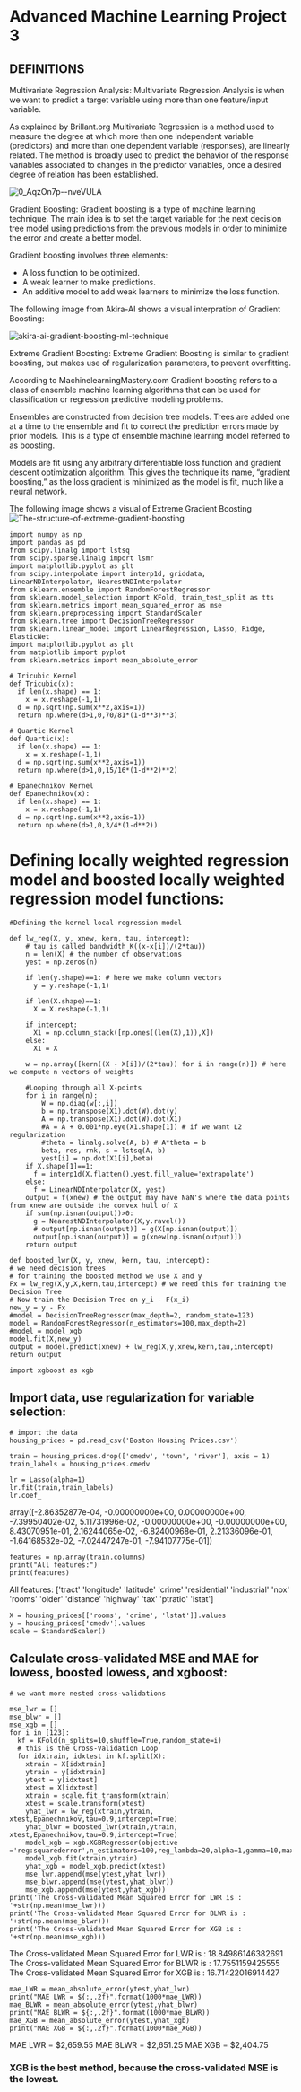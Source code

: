 # Advanced Machine Learning Project 3

## DEFINITIONS

Multivariate Regression Analysis: 
Multivariate Regression Analysis is when we want to predict a target variable using more than one feature/input variable.

As explained by Brillant.org  Multivariate Regression is a method used to measure the degree at which more than one independent variable (predictors) and more than one dependent variable (responses), are linearly related. The method is broadly used to predict the behavior of the response variables associated to changes in the predictor variables, once a desired degree of relation has been established.

![0_AqzOn7p--nveVULA](https://user-images.githubusercontent.com/78623027/155774092-b897fd7e-f5e8-455b-91e8-dbd183859f50.png)

Gradient Boosting: 
Gradient boosting is a type of machine learning technique. The main idea is to set the target variable for the next decision tree model using predictions from the previous models in order to minimize the error and create a better model.

Gradient boosting involves three elements:

* A loss function to be optimized.
* A weak learner to make predictions.
* An additive model to add weak learners to minimize the loss function.


The following image from Akira-AI shows a visual interpration of Gradient Boosting: 

![akira-ai-gradient-boosting-ml-technique](https://user-images.githubusercontent.com/78623027/155774282-b4c9d364-ccdb-4fa1-a80c-6b661bc49fd4.png)


Extreme Gradient Boosting: 
Extreme Gradient Boosting is similar to gradient boosting, but makes use of regularization parameters, to prevent overfitting.

According to MachinelearningMastery.com Gradient boosting refers to a class of ensemble machine learning algorithms that can be used for classification or regression predictive modeling problems.

Ensembles are constructed from decision tree models. Trees are added one at a time to the ensemble and fit to correct the prediction errors made by prior models. This is a type of ensemble machine learning model referred to as boosting.

Models are fit using any arbitrary differentiable loss function and gradient descent optimization algorithm. This gives the technique its name, “gradient boosting,” as the loss gradient is minimized as the model is fit, much like a neural network.

The following image shows a visual of Extreme Gradient Boosting
![The-structure-of-extreme-gradient-boosting](https://user-images.githubusercontent.com/78623027/155774538-ec4823c2-0c3e-44dd-9e28-1f5b2b1782d3.png)


```
import numpy as np
import pandas as pd
from scipy.linalg import lstsq
from scipy.sparse.linalg import lsmr
import matplotlib.pyplot as plt
from scipy.interpolate import interp1d, griddata, LinearNDInterpolator, NearestNDInterpolator
from sklearn.ensemble import RandomForestRegressor
from sklearn.model_selection import KFold, train_test_split as tts
from sklearn.metrics import mean_squared_error as mse
from sklearn.preprocessing import StandardScaler
from sklearn.tree import DecisionTreeRegressor
from sklearn.linear_model import LinearRegression, Lasso, Ridge, ElasticNet
import matplotlib.pyplot as plt
from matplotlib import pyplot
from sklearn.metrics import mean_absolute_error

# Tricubic Kernel
def Tricubic(x):
  if len(x.shape) == 1:
    x = x.reshape(-1,1)
  d = np.sqrt(np.sum(x**2,axis=1))
  return np.where(d>1,0,70/81*(1-d**3)**3)

# Quartic Kernel
def Quartic(x):
  if len(x.shape) == 1:
    x = x.reshape(-1,1)
  d = np.sqrt(np.sum(x**2,axis=1))
  return np.where(d>1,0,15/16*(1-d**2)**2)

# Epanechnikov Kernel
def Epanechnikov(x):
  if len(x.shape) == 1:
    x = x.reshape(-1,1)
  d = np.sqrt(np.sum(x**2,axis=1))
  return np.where(d>1,0,3/4*(1-d**2)) 
 ``` 
 
# Defining locally weighted regression model and boosted locally weighted regression model functions:

```
#Defining the kernel local regression model

def lw_reg(X, y, xnew, kern, tau, intercept):
    # tau is called bandwidth K((x-x[i])/(2*tau))
    n = len(X) # the number of observations
    yest = np.zeros(n)

    if len(y.shape)==1: # here we make column vectors
      y = y.reshape(-1,1)

    if len(X.shape)==1:
      X = X.reshape(-1,1)
    
    if intercept:
      X1 = np.column_stack([np.ones((len(X),1)),X])
    else:
      X1 = X

    w = np.array([kern((X - X[i])/(2*tau)) for i in range(n)]) # here we compute n vectors of weights

    #Looping through all X-points
    for i in range(n):          
        W = np.diag(w[:,i])
        b = np.transpose(X1).dot(W).dot(y)
        A = np.transpose(X1).dot(W).dot(X1)
        #A = A + 0.001*np.eye(X1.shape[1]) # if we want L2 regularization
        #theta = linalg.solve(A, b) # A*theta = b
        beta, res, rnk, s = lstsq(A, b)
        yest[i] = np.dot(X1[i],beta)
    if X.shape[1]==1:
      f = interp1d(X.flatten(),yest,fill_value='extrapolate')
    else:
      f = LinearNDInterpolator(X, yest)
    output = f(xnew) # the output may have NaN's where the data points from xnew are outside the convex hull of X
    if sum(np.isnan(output))>0:
      g = NearestNDInterpolator(X,y.ravel()) 
      # output[np.isnan(output)] = g(X[np.isnan(output)])
      output[np.isnan(output)] = g(xnew[np.isnan(output)])
    return output
  ```
  ```
  def boosted_lwr(X, y, xnew, kern, tau, intercept):
  # we need decision trees
  # for training the boosted method we use X and y
  Fx = lw_reg(X,y,X,kern,tau,intercept) # we need this for training the Decision Tree
  # Now train the Decision Tree on y_i - F(x_i)
  new_y = y - Fx
  #model = DecisionTreeRegressor(max_depth=2, random_state=123)
  model = RandomForestRegressor(n_estimators=100,max_depth=2)
  #model = model_xgb
  model.fit(X,new_y)
  output = model.predict(xnew) + lw_reg(X,y,xnew,kern,tau,intercept)
  return output 
  ```
  ```
  import xgboost as xgb
  ```
## Import data, use regularization for variable selection:
```
# import the data
housing_prices = pd.read_csv('Boston Housing Prices.csv')

train = housing_prices.drop(['cmedv', 'town', 'river'], axis = 1)
train_labels = housing_prices.cmedv

lr = Lasso(alpha=1)
lr.fit(train,train_labels)
lr.coef_
```

array([-2.86352877e-04, -0.00000000e+00,  0.00000000e+00, -7.39950402e-02,
        5.11731996e-02, -0.00000000e+00, -0.00000000e+00,  8.43070951e-01,
        2.16244065e-02, -6.82400968e-01,  2.21336096e-01, -1.64168532e-02,
       -7.02447247e-01, -7.94107775e-01])
       
```
features = np.array(train.columns)
print("All features:")
print(features)
```


All features:
['tract' 'longitude' 'latitude' 'crime' 'residential' 'industrial' 'nox'
 'rooms' 'older' 'distance' 'highway' 'tax' 'ptratio' 'lstat']
 
```
X = housing_prices[['rooms', 'crime', 'lstat']].values
y = housing_prices['cmedv'].values
scale = StandardScaler()
```

## Calculate cross-validated MSE and MAE for lowess, boosted lowess, and xgboost:

```
# we want more nested cross-validations

mse_lwr = []
mse_blwr = []
mse_xgb = []
for i in [123]:
  kf = KFold(n_splits=10,shuffle=True,random_state=i)
  # this is the Cross-Validation Loop
  for idxtrain, idxtest in kf.split(X):
    xtrain = X[idxtrain]
    ytrain = y[idxtrain]
    ytest = y[idxtest]
    xtest = X[idxtest]
    xtrain = scale.fit_transform(xtrain)
    xtest = scale.transform(xtest)
    yhat_lwr = lw_reg(xtrain,ytrain, xtest,Epanechnikov,tau=0.9,intercept=True)
    yhat_blwr = boosted_lwr(xtrain,ytrain, xtest,Epanechnikov,tau=0.9,intercept=True)
    model_xgb = xgb.XGBRegressor(objective ='reg:squarederror',n_estimators=100,reg_lambda=20,alpha=1,gamma=10,max_depth=3)
    model_xgb.fit(xtrain,ytrain)
    yhat_xgb = model_xgb.predict(xtest)
    mse_lwr.append(mse(ytest,yhat_lwr))
    mse_blwr.append(mse(ytest,yhat_blwr))
    mse_xgb.append(mse(ytest,yhat_xgb))
print('The Cross-validated Mean Squared Error for LWR is : '+str(np.mean(mse_lwr)))
print('The Cross-validated Mean Squared Error for BLWR is : '+str(np.mean(mse_blwr)))
print('The Cross-validated Mean Squared Error for XGB is : '+str(np.mean(mse_xgb)))
```
The Cross-validated Mean Squared Error for LWR is : 18.84986146382691
The Cross-validated Mean Squared Error for BLWR is : 17.7551159425555
The Cross-validated Mean Squared Error for XGB is : 16.71422016914427

```
mae_LWR = mean_absolute_error(ytest,yhat_lwr)
print("MAE LWR = ${:,.2f}".format(1000*mae_LWR))
mae_BLWR = mean_absolute_error(ytest,yhat_blwr)
print("MAE BLWR = ${:,.2f}".format(1000*mae_BLWR))
mae_XGB = mean_absolute_error(ytest,yhat_xgb)
print("MAE XGB = ${:,.2f}".format(1000*mae_XGB))
```
MAE LWR = $2,659.55
MAE BLWR = $2,651.25
MAE XGB = $2,404.75

### XGB is the best method, because the cross-validated MSE is the lowest.
